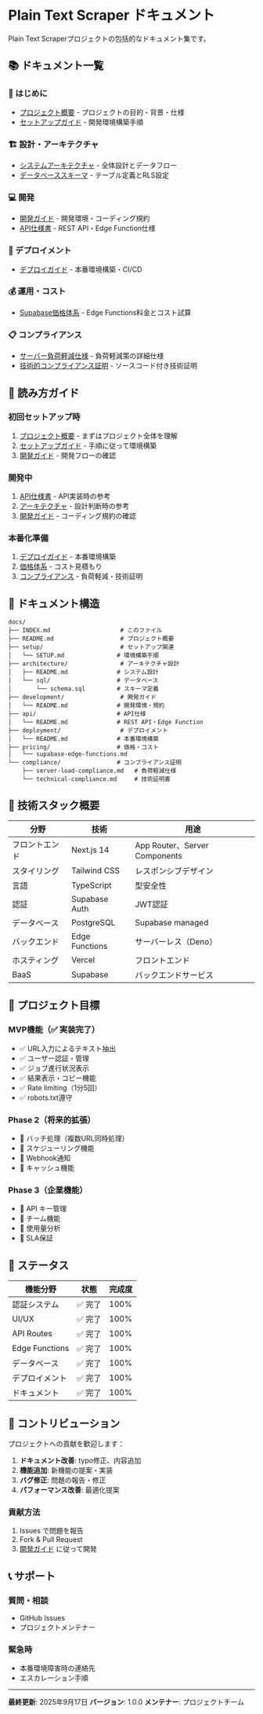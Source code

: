 # Plain Text Scraper ドキュメント

Plain Text Scraperプロジェクトの包括的なドキュメント集です。

## 📚 ドキュメント一覧

### 🚀 はじめに
- [プロジェクト概要](./README.md) - プロジェクトの目的・背景・仕様
- [セットアップガイド](./setup/SETUP.md) - 開発環境構築手順

### 🏗️ 設計・アーキテクチャ
- [システムアーキテクチャ](./architecture/README.md) - 全体設計とデータフロー
- [データベーススキーマ](./architecture/sql/schema.sql) - テーブル定義とRLS設定

### 💻 開発
- [開発ガイド](./development/README.md) - 開発環境・コーディング規約
- [API仕様書](./api/README.md) - REST API・Edge Function仕様

### 🚀 デプロイメント
- [デプロイガイド](./deployment/README.md) - 本番環境構築・CI/CD

### 💰 運用・コスト
- [Supabase価格体系](./pricing/supabase-edge-functions.md) - Edge Functions料金とコスト試算

### 📋 コンプライアンス
- [サーバー負荷軽減仕様](./compliance/server-load-compliance.md) - 負荷軽減策の詳細仕様
- [技術的コンプライアンス証明](./compliance/technical-compliance.md) - ソースコード付き技術証明

## 🎯 読み方ガイド

### 初回セットアップ時
1. [プロジェクト概要](./README.md) - まずはプロジェクト全体を理解
2. [セットアップガイド](./setup/SETUP.md) - 手順に従って環境構築
3. [開発ガイド](./development/README.md) - 開発フローの確認

### 開発中
1. [API仕様書](./api/README.md) - API実装時の参考
2. [アーキテクチャ](./architecture/README.md) - 設計判断時の参考
3. [開発ガイド](./development/README.md) - コーディング規約の確認

### 本番化準備
1. [デプロイガイド](./deployment/README.md) - 本番環境構築
2. [価格体系](./pricing/supabase-edge-functions.md) - コスト見積もり
3. [コンプライアンス](./compliance/) - 負荷軽減・技術証明

## 📖 ドキュメント構造

```
docs/
├── INDEX.md                    # このファイル
├── README.md                   # プロジェクト概要
├── setup/                      # セットアップ関連
│   └── SETUP.md               # 環境構築手順
├── architecture/               # アーキテクチャ設計
│   ├── README.md              # システム設計
│   └── sql/                   # データベース
│       └── schema.sql         # スキーマ定義
├── development/                # 開発ガイド
│   └── README.md              # 開発環境・規約
├── api/                       # API仕様
│   └── README.md              # REST API・Edge Function
├── deployment/                 # デプロイメント
│   └── README.md              # 本番環境構築
├── pricing/                   # 価格・コスト
│   └── supabase-edge-functions.md
└── compliance/                # コンプライアンス証明
    ├── server-load-compliance.md   # 負荷軽減仕様
    └── technical-compliance.md     # 技術証明書
```

## 🔧 技術スタック概要

| 分野 | 技術 | 用途 |
|------|------|------|
| フロントエンド | Next.js 14 | App Router、Server Components |
| スタイリング | Tailwind CSS | レスポンシブデザイン |
| 言語 | TypeScript | 型安全性 |
| 認証 | Supabase Auth | JWT認証 |
| データベース | PostgreSQL | Supabase managed |
| バックエンド | Edge Functions | サーバーレス（Deno） |
| ホスティング | Vercel | フロントエンド |
| BaaS | Supabase | バックエンドサービス |

## 🎯 プロジェクト目標

### MVP機能（✅ 実装完了）
- ✅ URL入力によるテキスト抽出
- ✅ ユーザー認証・管理
- ✅ ジョブ進行状況表示
- ✅ 結果表示・コピー機能
- ✅ Rate limiting（1分5回）
- ✅ robots.txt遵守

### Phase 2（将来的拡張）
- 🔲 バッチ処理（複数URL同時処理）
- 🔲 スケジューリング機能
- 🔲 Webhook通知
- 🔲 キャッシュ機能

### Phase 3（企業機能）
- 🔲 API キー管理
- 🔲 チーム機能
- 🔲 使用量分析
- 🔲 SLA保証

## 🚦 ステータス

| 機能分野 | 状態 | 完成度 |
|----------|------|--------|
| 認証システム | ✅ 完了 | 100% |
| UI/UX | ✅ 完了 | 100% |
| API Routes | ✅ 完了 | 100% |
| Edge Functions | ✅ 完了 | 100% |
| データベース | ✅ 完了 | 100% |
| デプロイメント | ✅ 完了 | 100% |
| ドキュメント | ✅ 完了 | 100% |

## 🤝 コントリビューション

プロジェクトへの貢献を歓迎します：

1. **ドキュメント改善**: typo修正、内容追加
2. **機能追加**: 新機能の提案・実装
3. **バグ修正**: 問題の報告・修正
4. **パフォーマンス改善**: 最適化提案

### 貢献方法
1. Issues で問題を報告
2. Fork & Pull Request
3. [開発ガイド](./development/README.md) に従って開発

## 📞 サポート

### 質問・相談
- GitHub Issues
- プロジェクトメンテナー

### 緊急時
- 本番環境障害時の連絡先
- エスカレーション手順

---

**最終更新**: 2025年9月17日
**バージョン**: 1.0.0
**メンテナー**: プロジェクトチーム